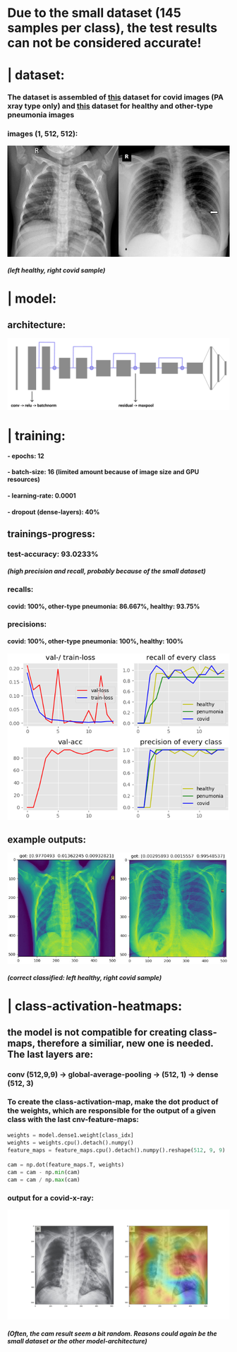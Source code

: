 # Due to the small dataset (145 samples per class), the test results can not be considered accurate!


# | dataset:

### The dataset is assembled of [this](https://github.com/ieee8023/covid-chestxray-dataset) dataset for covid images (PA xray type only) and [this](https://github.com/ieee8023/covid-chestxray-dataset) dataset for healthy and other-type pneumonia images

### images (1, 512, 512):
![samples](plots/sample.jpeg)
##### (left healthy, right covid sample)

# | model:

## architecture:
![architecture](plots/architecture.png)


# | training:

#### - epochs: 12
#### - batch-size: 16 (limited amount because of image size and GPU resources)
#### - learning-rate: 0.0001
#### - dropout (dense-layers): 40%

## trainings-progress:
### test-accuracy: 93.0233%
##### (high precision and recall, probably because of the small dataset)
### recalls:
#### covid: 100%, other-type pneumonia: 86.667%, healthy: 93.75%
### precisions:
#### covid: 100%, other-type pneumonia: 100%, healthy: 100%
![training](plots/training_1.png)

## example outputs:
![output_samples](plots/output_sample.jpeg)
##### (correct classified: left healthy, right covid sample)


# | class-activation-heatmaps:
## the model is not compatible for creating class-maps, therefore a similiar, new one is needed. The last layers are:
### conv (512,9,9) -> global-average-pooling -> (512, 1) -> dense (512, 3)
### To create the class-activation-map, make the dot product of the weights, which are responsible for the output of a given class with the last cnv-feature-maps:

``` Python
weights = model.dense1.weight[class_idx]
weights = weights.cpu().detach().numpy()
feature_maps = feature_maps.cpu().detach().numpy().reshape(512, 9, 9)

cam = np.dot(feature_maps.T, weights)
cam = cam - np.min(cam)
cam = cam / np.max(cam)
```

### output for a covid-x-ray:
![class_map](plots/covid_cam.png)
##### (Often, the cam result seem a bit random. Reasons could again be the small dataset or the other model-architecture)



